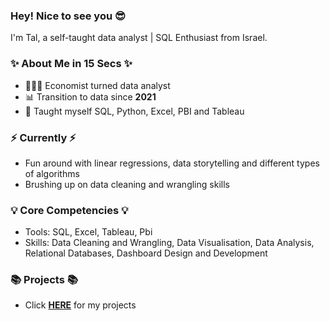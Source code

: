 
### Hey! Nice to see you 😎

I'm Tal, a self-taught data analyst | SQL Enthusiast from Israel.

### ✨ About Me in 15 Secs ✨
- 👩🏻‍💻 Economist turned data analyst
- 📊 Transition to data since **2021**
- 📝 Taught myself SQL, Python, Excel, PBI and Tableau

### ⚡️ Currently ⚡️
- Fun around with linear regressions, data storytelling and different types of algorithms
- Brushing up on data cleaning and wrangling skills

### 💡 Core Competencies 💡
- Tools: SQL, Excel, Tableau, Pbi
- Skills: Data Cleaning and Wrangling, Data Visualisation, Data Analysis, Relational Databases, Dashboard Design and Development

### 📚 Projects 📚
- Click **[HERE]()** for my projects
